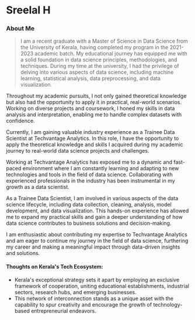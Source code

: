 # Sreelal H

### About Me

> I am a recent graduate with a Master of Science in Data Science from the University of Kerala, having completed my program in the 2021-2023 academic batch. My educational journey has equipped me with a solid foundation in data science principles, methodologies, and techniques. During my time at the university, I had the privilege of delving into various aspects of data science, including machine learning, statistical analysis, data preprocessing, and data visualization.

Throughout my academic pursuits, I not only gained theoretical knowledge but also had the opportunity to apply it in practical, real-world scenarios. Working on diverse projects and coursework, I honed my skills in data analysis and interpretation, enabling me to handle complex datasets with confidence.

Currently, I am gaining valuable industry experience as a Trainee Data Scientist at Techvantage Analytics. In this role, I have the opportunity to apply the theoretical knowledge and skills I acquired during my academic journey to real-world data science projects and challenges.

Working at Techvantage Analytics has exposed me to a dynamic and fast-paced environment where I am constantly learning and adapting to new technologies and tools in the field of data science. Collaborating with experienced professionals in the industry has been instrumental in my growth as a data scientist.

As a Trainee Data Scientist, I am involved in various aspects of the data science lifecycle, including data collection, cleaning, analysis, model development, and data visualization. This hands-on experience has allowed me to expand my practical skills and gain a deeper understanding of how data science contributes to business solutions and decision-making.

I am enthusiastic about contributing my expertise to Techvantage Analytics and am eager to continue my journey in the field of data science, furthering my career and making a meaningful impact through data-driven insights and solutions.



#### Thoughts on Kerala's Tech Ecosystem:

- Kerala's exceptional strategy sets it apart by employing an exclusive framework of cooperation, uniting educational establishments, industrial sectors, research hubs, and emerging businesses.
- This network of interconnection stands as a unique asset with the capability to spur creativity and encourage the growth of technology-based entrepreneurial endeavors.

